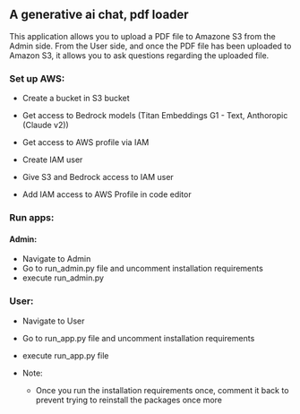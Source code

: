 ## A generative ai chat, pdf loader

This application allows you to upload a PDF file to Amazone S3 from the Admin side.
From the User side, and once the PDF file has been uploaded to Amazon S3, it allows you to ask questions regarding the uploaded file.

### Set up AWS:
- Create a bucket in S3 bucket
- Get access to Bedrock models (Titan Embeddings G1 - Text, Anthoropic (Claude v2)) 
- Get access to AWS profile via IAM
- Create IAM user
- Give S3 and Bedrock access to IAM user

- Add IAM access to AWS Profile in code editor


### Run apps:

#### Admin:
- Navigate to Admin
- Go to run_admin.py file and uncomment installation requirements
- execute run_admin.py

### User:
- Navigate to User
- Go to run_app.py file and uncomment installation requirements
- execute run_app.py file

- Note:
  - Once you run the installation requirements once, comment it back to prevent trying to reinstall the packages once more
